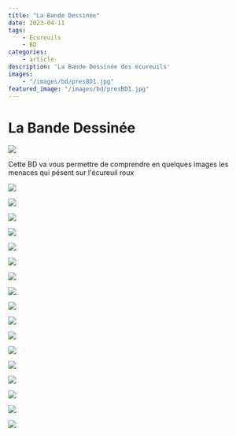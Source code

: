 ```yaml
---
title: "La Bande Dessinée"
date: 2023-04-11
tags: 
    - Écureuils
    - BD
categories:
    - article
description: 'La Bande Dessinée des écureuils'
images:
    - "/images/bd/presBD1.jpg"
featured_image: "/images/bd/presBD1.jpg"
---
```



# La Bande Dessinée 

![](/images/bd/presBD1.jpg) 

Cette BD va vous permettre de comprendre en quelques images les menaces qui pésent sur l'écureuil roux 

![](/images/bd/presBD2.jpg) 

![](/images/bd/presBD3.jpg) 

![](/images/bd/presBD4.jpg) 

![](/images/bd/presBD5.jpg) 

![](/images/bd/presBD6.jpg) 

![](/images/bd/presBD7.jpg) 

![](/images/bd/presBD8.jpg) 

![](/images/bd/presBD9.jpg) 

![](/images/bd/presBD10.jpg) 

![](/images/bd/presBD19.jpg) 

![](/images/bd/presBD12.jpg) 

![](/images/bd/presBD13.jpg) 

![](/images/bd/presBD14.jpg) 

![](/images/bd/presBD15.jpg) 

![](/images/bd/presBD16.jpg) 

![](/images/bd/presBD20.jpg) 

![](/images/bd/presBD18.jpg) 
